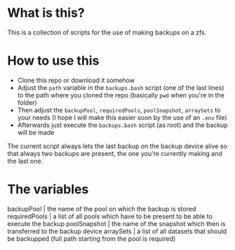 # What is this?
This is a collection of scripts for the use of making backups on a zfs.

# How to use this
- Clone this repo or download it somehow
- Adjust the `path` variable in the `backups.bash` script (one of the last lines) to the path where you cloned the repo (basically `pwd` when you're in the folder)
- Then adjust the `backupPool`, `requiredPools`, `poolSnapshot`, `arraySets` to your needs (I hope I will make this easier soon by the use of an `.env` file)
- Afterwards just execute the `backups.bash` script (as root) and the backup will be made

The current script always lets the last backup on the backup device alive so that always two backups are present, the one you're currently making and the last one.

# The variables
backupPool | the name of the pool on which the backup is stored
requiredPools | a list of all pools which have to be present to be able to execute the backup
poolSnapshot | the name of the snapshot which then is transferred to the backup device
arraySets | a list of all datasets that should be backupped (full path starting from the pool is required)
